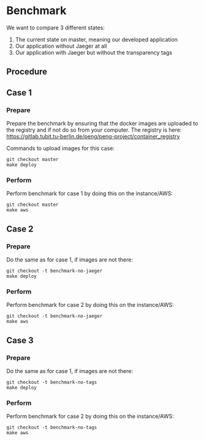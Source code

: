 # Benchmark

We want to compare 3 different states:
1. The current state on master, meaning our developed application
2. Our application without Jaeger at all
3. Our application with Jaeger but without the transparency tags

## Procedure

## Case 1

### Prepare
Prepare the benchmark by ensuring that the docker images are uploaded to the
registry and if not do so from your computer. The registry is here:
https://gitlab.tubit.tu-berlin.de/peng/peng-project/container_registry

Commands to upload images for this case:
```
git checkout master
make deploy
```

### Perform
Perform benchmark for case 1 by doing this on the instance/AWS:
```
git checkout master
make aws
```


## Case 2

### Prepare
Do the same as for case 1, if images are not there:
```
git checkout -t benchmark-no-jaeger
make deploy
```

### Perform
Perform benchmark for case 2 by doing this on the instance/AWS:
```
git checkout -t benchmark-no-jaeger
make aws
```


## Case 3

### Prepare
Do the same as for case 1, if images are not there:
```
git checkout -t benchmark-no-tags
make deploy
```

### Perform
Perform benchmark for case 2 by doing this on the instance/AWS:
```
git checkout -t benchmark-no-tags
make aws
```
